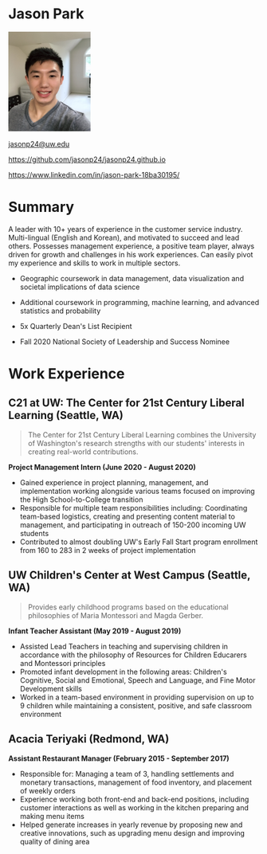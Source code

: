 # Jason Park

<img src="images/IMG_1160.JPG" width="165" height="200" alt="A selfie of me" />

jasonp24@uw.edu

https://github.com/jasonp24/jasonp24.github.io

https://www.linkedin.com/in/jason-park-18ba30195/

# Summary

A leader with 10+ years of experience in the customer service industry. Multi-lingual (English and Korean), and motivated to succeed and lead others. Possesses management experience, a positive team player, always driven for growth and challenges in his work experiences. Can easily pivot my experience and skills to work in multiple sectors.

* Geographic coursework in data management, data visualization and societal implications of data science

* Additional coursework in programming, machine learning, and advanced statistics and probability

* 5x Quarterly Dean's List Recipient
* Fall 2020 National Society of Leadership and Success Nominee

# Work Experience

## C21 at UW: The Center for 21st Century Liberal Learning (Seattle, WA)

<blockquote>
  <p>The Center for 21st Century Liberal Learning combines the University of Washington's research strengths with our students' interests in creating real-world contributions. </p>
</blockquote>

**Project Management Intern (June 2020 - August 2020)**


- Gained experience in project planning, management, and implementation working alongside various teams focused on
improving the High School-to-College transition
- Responsible for multiple team responsibilities including: Coordinating team-based logistics, creating and presenting
content material to management, and participating in outreach of 150-200 incoming UW students
- Contributed to almost doubling UW's Early Fall Start program enrollment from 160 to 283 in 2 weeks of project
implementation

## UW Children's Center at West Campus (Seattle, WA)

<blockquote>
  <p>Provides early childhood programs based on the educational philosophies of Maria Montessori and Magda Gerber.</p>
</blockquote>

**Infant Teacher Assistant (May 2019 - August 2019)**

- Assisted Lead Teachers in teaching and supervising children in accordance with the philosophy of Resources for Children
Educarers and Montessori principles
- Promoted infant development in the following areas: Children's Cognitive, Social and Emotional, Speech and Language,
and Fine Motor Development skills
- Worked in a team-based environment in providing supervision on up to 9 children while maintaining a consistent,
positive, and safe classroom environment


## Acacia Teriyaki (Redmond, WA)

**Assistant Restaurant Manager (February 2015 - September 2017)**

- Responsible for: Managing a team of 3, handling settlements and monetary transactions, management of food inventory,
and placement of weekly orders
- Experience working both front-end and back-end positions, including customer interactions as well as working in the
kitchen preparing and making menu items
- Helped generate increases in yearly revenue by proposing new and creative innovations, such as upgrading menu design
and improving quality of dining area



[University 1]: https://c21.washington.edu/
[University 2]: https://www.haggardchildcare.com/uw-west-campus
